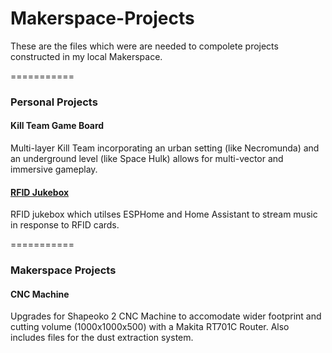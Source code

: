 # Makerspace-Projects
 These are the files which were are needed to compolete projects constructed in my local Makerspace.

===========

### Personal Projects

#### Kill Team Game Board
Multi-layer Kill Team incorporating an urban setting (like Necromunda) and an underground level (like Space Hulk) allows for multi-vector and immersive gameplay.
 
#### [RFID Jukebox](https://github.com/Jayson-Q/Makerspace-Projects/tree/main/RFID%20Jukebox)
RFID jukebox which utilses ESPHome and Home Assistant to stream music in response to RFID cards.

===========

### Makerspace Projects

#### CNC Machine
Upgrades for Shapeoko 2 CNC Machine to accomodate wider footprint and cutting volume (1000x1000x500) with a Makita RT701C Router. Also includes files for the dust extraction system.
